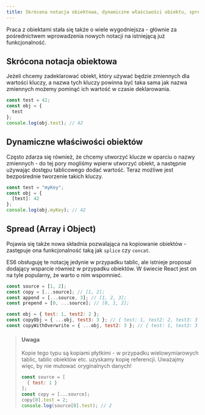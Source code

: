 ```yaml
---
title: Skrócona notacja obiektowa, dynamiczne właściwości obiektu, spread
---
```


Praca z obiektami stała się także o wiele wygodniejsza - głównie za pośrednictwem wprowadzenia nowych notacji na istniejącą już funkcjonalność.

## Skrócona notacja obiektowa

Jeżeli chcemy zadeklarować obiekt, który używać będzie zmiennych dla wartości kluczy, a nazwa tych kluczy powinna być taka sama jak nazwa zmiennych możemy pominąć ich wartość w czasie deklarowania.

```jsx
const test = 42;
const obj = {
  test
};
console.log(obj.test); // 42
```

## Dynamiczne właściwości obiektów

Często zdarza się również, że chcemy utworzyć klucze w oparciu o nazwy zmiennych - do tej pory mogliśmy wpierw utworzyć obiekt, a następnie używając dostępu tablicowego dodać wartość. Teraz możliwe jest bezpośrednie tworzenie takich kluczy.

```jsx
const test = "myKey";
const obj = {
  [test]: 42
};
console.log(obj.myKey); // 42
```

## Spread (Array i Object)

Pojawia się także nowa składnia pozwalająca na kopiowanie obiektów - zastępuje ona funkcjonalność taką jak `splice` czy `concat`.

ES6 obsługuję te notację jedynie w przypadku tablic, ale istnieje proposal dodający wsparcie również w przypadku obiektów. W świecie React jest on na tyle popularny, że warto o nim wspomnieć.

```jsx
const source = [1, 2];
const copy = [...source]; // [1, 2];
const append = [...source, 3]; // [1, 2, 3];
const prepend = [0, ...source]; // [0, 1, 2];

const obj = { test: 1, test2: 2 };
const copyObj = { ...obj, test3: 3 }; // { test: 1, test2: 2, test3: 3 }
const copyWithOverwrite = { ...obj, test2: 3 }; // { test: 1, test2: 3 }
```

> #### Uwaga
> Kopie tego typu są kopiami płytkimi - w przypadku wielowymiarowych tablic, tablic obiektów etc. uzyskamy kopię referencji. Uważajmy więc, by nie mutować oryginalnych danych!
> ```jsx
> const source = [
>   { test: 1 }
> ];
> const copy = [...source];
> copy[0].test = 2;
> console.log(source[0].test); // 2
> ```